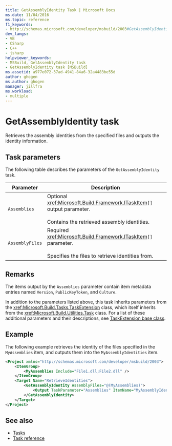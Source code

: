 ```yaml
---
title: GetAssemblyIdentity Task | Microsoft Docs
ms.date: 11/04/2016
ms.topic: reference
f1_keywords:
- http://schemas.microsoft.com/developer/msbuild/2003#GetAssemblyIdentity
dev_langs:
- VB
- CSharp
- C++
- jsharp
helpviewer_keywords:
- MSBuild, GetAssemblyIdentity task
- GetAssemblyIdentity task [MSBuild]
ms.assetid: a977e072-37ad-4941-84a6-32a4483be55d
author: ghogen
ms.author: ghogen
manager: jillfra
ms.workload:
- multiple
---
```

# GetAssemblyIdentity task

Retrieves the assembly identities from the specified files and outputs the identity information.

## Task parameters

The following table describes the parameters of the `GetAssemblyIdentity` task.

|Parameter|Description|
|---------------|-----------------|
|`Assemblies`|Optional <xref:Microsoft.Build.Framework.ITaskItem>`[]` output parameter.<br /><br /> Contains the retrieved assembly identities.|
|`AssemblyFiles`|Required <xref:Microsoft.Build.Framework.ITaskItem>`[]` parameter.<br /><br /> Specifies the files to retrieve identities from.|

## Remarks

The items output by the `Assemblies` parameter contain item metadata entries named `Version`, `PublicKeyToken`, and `Culture`.

In addition to the parameters listed above, this task inherits parameters from the <xref:Microsoft.Build.Tasks.TaskExtension> class, which itself inherits from the <xref:Microsoft.Build.Utilities.Task> class. For a list of these additional parameters and their descriptions, see [TaskExtension base class](../msbuild/taskextension-base-class.md).

## Example

The following example retrieves the identity of the files specified in the `MyAssemblies` item, and outputs them into the `MyAssemblyIdentities` item.

```xml
<Project xmlns="http://schemas.microsoft.com/developer/msbuild/2003">
    <ItemGroup>
        <MyAssemblies Include="File1.dll;File2.dll" />
    </ItemGroup>
    <Target Name="RetrieveIdentities">
        <GetAssemblyIdentity AssemblyFiles="@(MyAssemblies)">
            <Output TaskParameter="Assemblies" ItemName="MyAssemblyIdentities" />
        </GetAssemblyIdentity>
    </Target>
</Project>
```

## See also

- [Tasks](../msbuild/msbuild-tasks.md)
- [Task reference](../msbuild/msbuild-task-reference.md)
